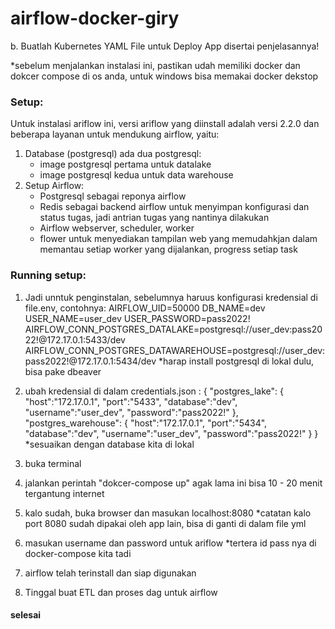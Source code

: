 # airflow-docker-giry
b. Buatlah Kubernetes YAML File untuk Deploy App disertai penjelasannya!

*sebelum menjalankan instalasi ini, pastikan udah memiliki docker dan dokcer compose di os anda, untuk windows bisa memakai docker dekstop

### Setup:
Untuk instalasi ariflow ini, versi ariflow yang diinstall adalah versi 2.2.0 dan beberapa layanan untuk mendukung airflow, yaitu:
  1. Database  (postgresql) ada dua postgresql:
      - image postgresql pertama untuk datalake
      - image postgresql kedua untuk data warehouse
  2. Setup Airflow:
      - Postgresql sebagai reponya airflow
      - Redis sebagai backend airflow untuk menyimpan konfigurasi dan status tugas, jadi antrian tugas yang nantinya dilakukan
      - Airflow webserver, scheduler, worker
      - flower untuk menyediakan tampilan web yang memudahkjan dalam memantau setiap worker yang dijalankan, progress setiap task  
      
### Running setup:
1. Jadi unntuk penginstalan, sebelumnya haruus konfigurasi kredensial di file.env, contohnya:
    AIRFLOW_UID=50000
    DB_NAME=dev
    USER_NAME=user_dev
    USER_PASSWORD=pass2022!
    AIRFLOW_CONN_POSTGRES_DATALAKE=postgresql://user_dev:pass2022!@172.17.0.1:5433/dev
    AIRFLOW_CONN_POSTGRES_DATAWAREHOUSE=postgresql://user_dev:pass2022!@172.17.0.1:5434/dev
 *harap install postgresql di lokal dulu, bisa pake dbeaver 
 
2. ubah kredensial di dalam credentials.json :
    {
        "postgres_lake": {
            "host":"172.17.0.1",
            "port":"5433",
            "database":"dev",
            "username":"user_dev",
            "password":"pass2022!"
        },
        "postgres_warehouse": {
            "host":"172.17.0.1",
            "port":"5434",
            "database":"dev",
            "username":"user_dev",
            "password":"pass2022!"
        }
    }
*sesuaikan dengan database kita di lokal 

3. buka terminal

4. jalankan perintah "dokcer-compose up" agak lama ini bisa 10 - 20 menit tergantung internet

5. kalo sudah, buka browser dan masukan localhost:8080
  *catatan kalo port 8080 sudah dipakai oleh app lain, bisa di ganti di dalam file yml

6. masukan username dan password untuk ariflow
*tertera id pass nya di docker-compose kita tadi

7. airflow telah terinstall dan siap digunakan

8. Tinggal buat ETL dan proses dag untuk airflow 

#### selesai
